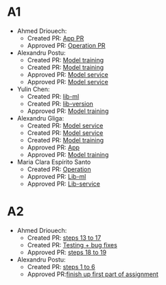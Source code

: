 # A1
- Ahmed Driouech:
  - Created PR: [App PR](https://github.com/remla25-team4/app/pull/1)
  - Approved PR: [Operation PR](https://github.com/remla25-team4/operation/pull/1)
- Alexandru Postu:
  - Created PR: [Model training](https://github.com/remla25-team4/model-training/pull/4)
  - Created PR: [Model training](https://github.com/remla25-team4/model-training/pull/1)
  - Approved PR: [Model service](https://github.com/remla25-team4/model-service/pull/2)
  - Approved PR: [Model service](https://github.com/remla25-team4/model-service/pull/1)
- Yulin Chen:
  - Created PR: [lib-ml](https://github.com/remla25-team4/lib-ml/pull/1)
  - Created PR: [lib-version](https://github.com/remla25-team4/lib-version/pull/1)
  - Approved PR: [Model training](https://github.com/remla25-team4/model-training/pull/1) 
- Alexandru Gliga:
  - Created PR: [Model service](https://github.com/remla25-team4/model-service/pull/2)
  - Created PR: [Model service](https://github.com/remla25-team4/model-service/pull/1)
  - Created PR: [Model training](https://github.com/remla25-team4/model-training/pull/3)
  - Approved PR: [App](https://github.com/remla25-team4/app/pull/1)
  - Approved PR: [Model training](https://github.com/remla25-team4/model-training/pull/4)
- Maria Clara Espírito Santo
  - Created PR: [Operation](https://github.com/remla25-team4/operation/pull/1)
  - Approved PR: [Lib-ml](https://github.com/remla25-team4/lib-ml/pull/1)
  - Approved PR: [Lib-service](https://github.com/remla25-team4/lib-version/pull/1)
 
# A2
- Ahmed Driouech:
    - Created PR: [steps 13 to 17](https://github.com/remla25-team4/operation/pull/4)
    - Created PR: [Testing + bug fixes](https://github.com/remla25-team4/operation/pull/6)
    - Approved PR: [steps 18 to 19](https://github.com/remla25-team4/operation/pull/5)
- Alexandru Postu:
    - Created PR: [steps 1 to 6](https://github.com/remla25-team4/operation/pull/2)
    - Approved PR:[finish up first part of assignment](https://github.com/remla25-team4/operation/pull/3)
